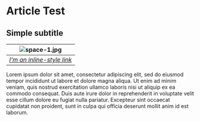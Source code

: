 # Article Test

## Simple subtitle

| ![space-1.jpg](http://www.storywarren.com/wp-content/uploads/2016/09/space-1.jpg) |
|:--:|
| *[I'm an inline-style link](https://www.google.com)* |

Lorem ipsum dolor sit amet, consectetur adipiscing elit, sed do eiusmod tempor incididunt ut labore et dolore magna aliqua. Ut enim ad minim veniam, quis nostrud exercitation ullamco laboris nisi ut aliquip ex ea commodo consequat. Duis aute irure dolor in reprehenderit in voluptate velit esse cillum dolore eu fugiat nulla pariatur. Excepteur sint occaecat cupidatat non proident, sunt in culpa qui officia deserunt mollit anim id est laborum.